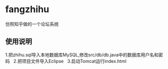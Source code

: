 # fangzhihu
仿照知乎做的一个论坛系统
## 使用说明
1.把zhihu.sql导入本地数据库MySQL,修改src/db/db.java中的数据库用户名和密码  
2.把项目文件导入Eclipse  
3.启动Tomcat运行index.html
